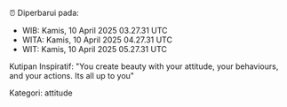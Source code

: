 ⏰ Diperbarui pada:
- WIB: Kamis, 10 April 2025 03.27.31 UTC
- WITA: Kamis, 10 April 2025 04.27.31 UTC
- WIT: Kamis, 10 April 2025 05.27.31 UTC

Kutipan Inspiratif:
"You create beauty with your attitude, your behaviours, and your actions. Its all up to you"


Kategori: attitude


